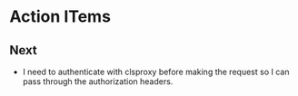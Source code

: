 
# Action ITems

## Next

+ I need to authenticate with clsproxy before making the request so I can pass through the authorization headers.
